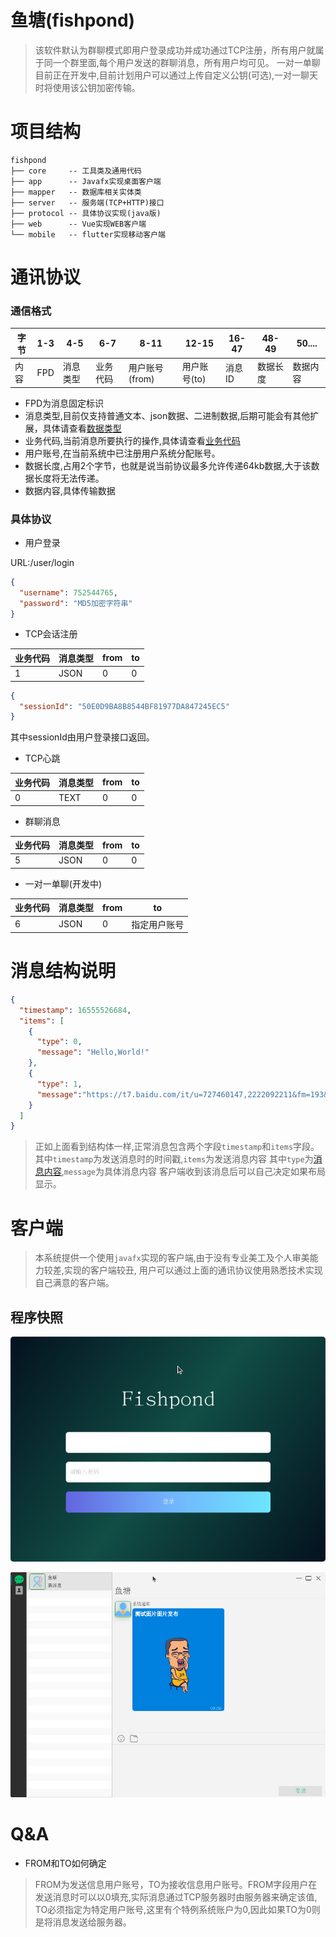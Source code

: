 # 鱼塘(fishpond)

> 该软件默认为群聊模式即用户登录成功并成功通过TCP注册，所有用户就属于同一个群里面,每个用户发送的群聊消息，所有用户均可见。
> 一对一单聊目前正在开发中,目前计划用户可以通过上传自定义公钥(可选),一对一聊天时将使用该公钥加密传输。

# 项目结构

```
fishpond
├── core     -- 工具类及通用代码
├── app      -- Javafx实现桌面客户端
├── mapper   -- 数据库相关实体类
├── server   -- 服务端(TCP+HTTP)接口
├── protocol -- 具体协议实现(java版)
├── web      -- Vue实现WEB客户端
└── mobile   -- flutter实现移动客户端
```

# 通讯协议

### 通信格式

字节| 1-3 | 4-5 | 6-7  | 8-11       | 12-15    | 16-47 | 48-49 | 50.... |
---|-----|-----|-------|------------|----------|-------|-------|--------|
内容| FPD | 消息类型| 业务代码 | 用户账号(from) | 用户账号(to) | 消息ID  | 数据长度  | 数据内容   |

* FPD为消息固定标识
* 消息类型,目前仅支持普通文本、json数据、二进制数据,后期可能会有其他扩展，具体请查看[数据类型](./protocol/src/main/java/cn/navclub/fishpond/protocol/enums/MessageT.java)
* 业务代码,当前消息所要执行的操作,具体请查看[业务代码](./protocol/src/main/java/cn/navclub/fishpond/protocol/enums/ServiceCode.java)
* 用户账号,在当前系统中已注册用户系统分配账号。
* 数据长度,占用2个字节，也就是说当前协议最多允许传递64kb数据,大于该数据长度将无法传递。
* 数据内容,具体传输数据

### 具体协议

* 用户登录

URL:/user/login

```json
{
  "username": 752544765,
  "password": "MD5加密字符串"
}
```

* TCP会话注册

业务代码| 消息类型 | from | to |
-------|-------|---|----|
1    | JSON  | 0 | 0  |

```json
{
  "sessionId": "50E0D9BA8B8544BF81977DA847245EC5"
}
```
其中sessionId由用户登录接口返回。

* TCP心跳

业务代码| 消息类型 | from | to |
-------|------|---|----|
  0    | TEXT | 0 | 0  |

* 群聊消息

业务代码| 消息类型 | from | to |
-------|------|---|----|
5    | JSON | 0 | 0  |

* 一对一单聊(开发中)
  
业务代码| 消息类型 | from | to    |
  -------|------|---|-------|
  6    | JSON | 0 | 指定用户账号 |

# 消息结构说明

```json
{
  "timestamp": 16555526684,
  "items": [
    {
      "type": 0,
      "message": "Hello,World!"
    },
    {
      "type": 1,
      "message":"https://t7.baidu.com/it/u=727460147,2222092211&fm=193&f=GIF"
    }
  ]
}
```

> 正如上面看到结构体一样,正常消息包含两个字段`timestamp`和`items`字段。其中`timestamp`为发送消息时的时间戳,`items`为发送消息内容
> 其中`type`为[消息内容](./protocol/src/main/java/cn/navclub/fishpond/protocol/enums/ContentType.java),`message`为具体消息内容
> 客户端收到该消息后可以自己决定如果布局显示。

# 客户端

> 本系统提供一个使用`javafx`实现的客户端,由于没有专业美工及个人审美能力较差,实现的客户端较丑,
> 用户可以通过上面的通讯协议使用熟悉技术实现自己满意的客户端。

## 程序快照
![登录界面](./SNAPSHOT/login.png)

![主界面](./SNAPSHOT/main.png)

# Q&A
* FROM和TO如何确定
> FROM为发送信息用户账号，TO为接收信息用户账号。FROM字段用户在发送消息时可以以0填充,实际消息通过TCP服务器时由服务器来确定该值,
> TO必须指定为特定用户账号,这里有个特例系统账户为0,因此如果TO为0则是将消息发送给服务器。